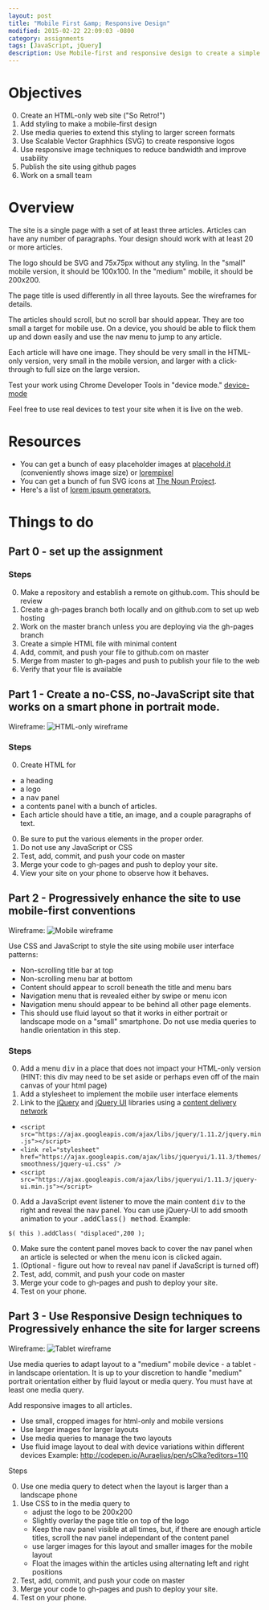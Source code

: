 ```yaml
---
layout: post
title: "Mobile First &amp; Responsive Design"
modified: 2015-02-22 22:09:03 -0800
category: assignments
tags: [JavaScript, jQuery]
description: Use Mobile-first and responsive design to create a simple magazine site.
---
```



Objectives
==========
0. Create an HTML-only web site ("So Retro!")
0. Add styling to make a mobile-first design
0. Use media queries to extend this styling to larger screen formats
0. Use Scalable Vector Graphhics (SVG) to create responsive logos
0. Use responsive image techniques to reduce bandwidth and improve usability
0. Publish the site using github pages
0. Work on a small team


Overview
========
The site is a single page with a set of at least three articles. Articles can have any number of paragraphs. Your design should work with at least 20 or more articles.

The logo should be SVG and 75x75px without any styling. In the "small" mobile version, it should be 100x100. In the "medium" mobile, it should be 200x200.

The page title is used differently in all three layouts. See the wireframes for details.

The articles should scroll, but no scroll bar should appear. They are too small a target for mobile use. On a device, you should be able to flick them up and down easily and use the nav menu to jump to any article.

Each article will have one image. They should be very small in the HTML-only version, very small in the mobile version, and larger with a click-through to full size on the large version.

Test your work using Chrome Developer Tools in "device mode."  [device-mode](https://developer.chrome.com/devtools/docs/device-mode)

Feel free to use real devices to test your site when it is live on the web.

Resources
=========
* You can get a bunch of easy placeholder images at [placehold.it](http://placehold.it/) (conveniently shows image size) or [lorempixel](http://lorempixel.com/)
* You can get a bunch of fun SVG icons at [The Noun Project](http://thenounproject.com/).
* Here's a list of [lorem ipsum generators.](http://mashable.com/2013/07/11/lorem-ipsum/)

Things to do
=====

Part 0 - set up the assignment
----------------------------------

### Steps

0. Make a repository and establish a remote on github.com. This should be review
0. Create a gh-pages branch both locally and on github.com to set up web hosting
0. Work on the master branch unless you are deploying via the gh-pages branch
0. Create a simple HTML file with minimal content
0. Add, commit, and push your file to github.com on master
0. Merge from master to gh-pages and push to publish your file to the web
0. Verify that your file is available

Part 1 - Create a no-CSS, no-JavaScript site that works on a smart phone in portrait mode.
----------------------------------

Wireframe:
![HTML-only wireframe](/primer/images/responsive-homework-step-1.png "HTML-only wireframe")

### Steps

0. Create HTML for
  * a heading
  * a logo
  * a <kbd>nav</kbd> panel
  * a contents panel with a bunch of articles.
  * Each article should have a title, an image, and a couple paragraphs of text.
0. Be sure to put the various elements in the proper order.
0. Do not use any JavaScript or CSS
0. Test, add, commit, and push your code on master
0. Merge your code to gh-pages and push to deploy your site.
0. View your site on your phone to observe how it behaves.

Part 2 - Progressively enhance the site to use mobile-first conventions
----------------------------------

Wireframe:
![Mobile wireframe](/primer/images/responsive-homework-step-2.png "Mobile wireframe")

Use CSS and JavaScript to style the site using mobile user interface patterns:

* Non-scrolling title bar at top
* Non-scrolling menu bar at bottom
* Content should appear to scroll beneath the title and menu bars
* Navigation menu that is revealed either by swipe or menu icon
* Navigation menu should appear to be behind all other page elements.
* This should use fluid layout so that it works in either portrait or landscape mode on a "small" smartphone. Do not use media queries to handle orientation in this step.

### Steps
0. Add a menu <kbd>div</kbd> in a place that does not impact your HTML-only version (HINT: this div may need to be set aside or perhaps even off of the main canvas of your html page)
0. Add a stylesheet to implement the mobile user interface elements
0. Link to the [jQuery](http://jquery.com/) and [jQuery UI](http://jqueryui.com/) libraries using a [content delivery network](https://developers.google.com/speed/libraries/devguide)
  * ````<script src="https://ajax.googleapis.com/ajax/libs/jquery/1.11.2/jquery.min.js"></script>````
  * ````<link rel="stylesheet" href="https://ajax.googleapis.com/ajax/libs/jqueryui/1.11.3/themes/smoothness/jquery-ui.css" />````
  * ````<script src="https://ajax.googleapis.com/ajax/libs/jqueryui/1.11.3/jquery-ui.min.js"></script>````
0. Add a JavaScript event listener to move the main content <kbd>div</kbd> to the right and reveal the <kbd>nav</kbd> panel. You can use jQuery-UI to add smooth animation to your <kbd>.addClass() method</kbd>. Example:
````
$( this ).addClass( "displaced",200 );
````
0. Make sure the content panel moves back to cover the nav panel when an article is selected or when the menu icon is clicked again.
0. (Optional - figure out how to reveal nav panel if JavaScript is turned off)
0. Test, add, commit, and push your code on master
0. Merge your code to gh-pages and push to deploy your site.
0. Test on your phone.

Part 3 - Use Responsive Design techniques to Progressively enhance the site for larger screens
----------------------------------

Wireframe:
![Tablet wireframe](/primer/images/responsive-homework-step-3.png "Tablet wireframe")


Use media queries to adapt layout to a "medium" mobile device - a tablet - in landscape orientation. It is up to your discretion to handle "medium" portrait orientation either by fluid layout or media query. You must have at least one media query.

Add responsive images to all articles.
* Use small, cropped images for html-only and mobile versions
* Use larger images for larger layouts
* Use media queries to manage the two layouts
* Use fluid image layout to deal with device variations within different devices
Example: http://codepen.io/Auraelius/pen/sClka?editors=110


Steps

0. Use one media query to detect when the layout is larger than a landscape phone
0. Use CSS to in the media query to
    * adjust the logo to be 200x200
    * Slightly overlay the page title on top of the logo
    * Keep the nav panel visible at all times, but, if there are enough article titles, scroll the nav panel independant of the content panel
    * use larger images for this layout and smaller images for the mobile layout
    * Float the images within the articles using alternating left and right positions
0. Test, add, commit, and push your code on master
0. Merge your code to gh-pages and push to deploy your site.
0. Test on your phone.
